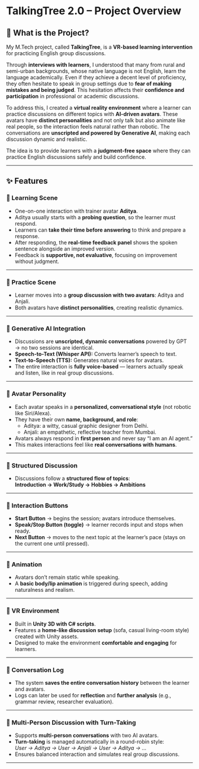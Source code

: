 # TalkingTree 2.0 – Project Overview

## 🎯 What is the Project?

My M.Tech project, called **TalkingTree**, is a **VR-based learning intervention** for practicing English group discussions.  

Through **interviews with learners**, I understood that many from rural and semi-urban backgrounds, whose native language is not English, learn the language academically. Even if they achieve a decent level of proficiency, they often hesitate to speak in group settings due to **fear of making mistakes and being judged**. This hesitation affects their **confidence and participation** in professional or academic discussions.  

To address this, I created a **virtual reality environment** where a learner can practice discussions on different topics with **AI-driven avatars**. These avatars have **distinct personalities** and not only talk but also animate like real people, so the interaction feels natural rather than robotic. The conversations are **unscripted and powered by Generative AI**, making each discussion dynamic and realistic.  

The idea is to provide learners with a **judgment-free space** where they can practice English discussions safely and build confidence.

---

## ✨ Features

### 🔹 Learning Scene
- One-on-one interaction with trainer avatar **Aditya**.  
- Aditya usually starts with a **probing question**, so the learner must respond.  
- Learners can **take their time before answering** to think and prepare a response.  
- After responding, the **real-time feedback panel** shows the spoken sentence alongside an improved version.  
- Feedback is **supportive, not evaluative**, focusing on improvement without judgment.

---

### 🔹 Practice Scene
- Learner moves into a **group discussion with two avatars**: Aditya and Anjali.  
- Both avatars have **distinct personalities**, creating realistic dynamics.  

---

### 🔹 Generative AI Integration
- Discussions are **unscripted, dynamic conversations** powered by GPT → no two sessions are identical.  
- **Speech-to-Text (Whisper API):** Converts learner’s speech to text.  
- **Text-to-Speech (TTS):** Generates natural voices for avatars.  
- The entire interaction is **fully voice-based** — learners actually speak and listen, like in real group discussions.

---

### 🔹 Avatar Personality
- Each avatar speaks in a **personalized, conversational style** (not robotic like Siri/Alexa).  
- They have their own **name, background, and role**:  
  - Aditya: a witty, casual graphic designer from Delhi.  
  - Anjali: an empathetic, reflective teacher from Mumbai.  
- Avatars always respond in **first person** and never say “I am an AI agent.”  
- This makes interactions feel like **real conversations with humans**.

---

### 🔹 Structured Discussion
- Discussions follow a **structured flow of topics**:  
  **Introduction → Work/Study → Hobbies → Ambitions**

---

### 🔹 Interaction Buttons
- **Start Button** → begins the session; avatars introduce themselves.  
- **Speak/Stop Button (toggle)** → learner records input and stops when ready.  
- **Next Button** → moves to the next topic at the learner’s pace (stays on the current one until pressed).  

---

### 🔹 Animation
- Avatars don’t remain static while speaking.  
- A **basic body/lip animation** is triggered during speech, adding naturalness and realism.  

---

### 🔹 VR Environment
- Built in **Unity 3D with C# scripts**.  
- Features a **home-like discussion setup** (sofa, casual living-room style) created with Unity assets.  
- Designed to make the environment **comfortable and engaging** for learners.  

---

### 🔹 Conversation Log
- The system **saves the entire conversation history** between the learner and avatars.  
- Logs can later be used for **reflection** and **further analysis** (e.g., grammar review, researcher evaluation).  

---

### 🔹 Multi-Person Discussion with Turn-Taking
- Supports **multi-person conversations** with two AI avatars.  
- **Turn-taking** is managed automatically in a round-robin style:  
  *User → Aditya → User → Anjali → User → Aditya → …*  
- Ensures balanced interaction and simulates real group discussions.  

---
